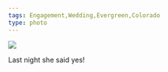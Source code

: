 ```yaml
---
tags: Engagement,Wedding,Evergreen,Colorado
type: photo
---
```

<img src="http://31.media.tumblr.com/1189960dd3862a685cd164ff77f53723/tumblr_mgvw92SURs1rdkc0do1_1280.jpg" />

<p>Last night she said yes!</p> 
